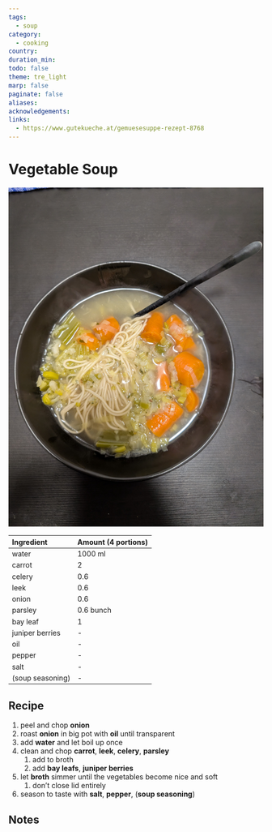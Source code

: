 ```yaml
---
tags:
  - soup
category:
  - cooking
country: 
duration_min: 
todo: false
theme: tre_light
marp: false
paginate: false
aliases: 
acknowledgements: 
links:
  - https://www.gutekueche.at/gemuesesuppe-rezept-8768
---
```


# Vegetable Soup
![300](../gfx/PXL_20250526_091042688.jpg)

|Ingredient|Amount (4 portions)|
| :- | :- |
| water | 1000 ml |
| carrot | 2 |
| celery | 0.6 |
| leek | 0.6 |
| onion | 0.6 |
| parsley | 0.6 bunch |
| bay leaf | 1 |
| juniper berries | - |
| oil | - |
| pepper | - |
| salt | - |
| (soup seasoning) | - |


## Recipe
1. peel and chop **onion**
1. roast **onion** in big pot with **oil** until transparent
1. add **water** and let boil up once
1. clean and chop **carrot**, **leek**, **celery**, **parsley**
    1. add to broth
    1. add **bay leafs**, **juniper berries**
1. let **broth** simmer until the vegetables become nice and soft
    1. don’t close lid entirely
1. season to taste with **salt**, **pepper**, (**soup seasoning**)

## Notes

